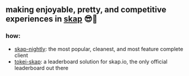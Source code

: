 ## making enjoyable, pretty, and competitive experiences in [skap](https://skap.io) 😎👾

### how:
- [skap-nightly](https://github.com/premiering/SkapNightly): the most popular, cleanest, and most feature complete client
- [tokei-skap](https://github.com/premiering/tokei-skap): a leaderboard solution for skap.io, the only official leaderboard out there
